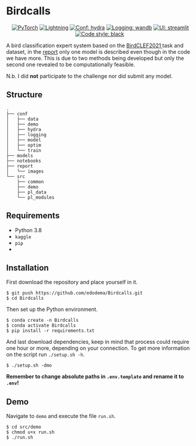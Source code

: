 # Birdcalls

<p align="center">
    <a href="https://pytorch.org/get-started/locally/"><img alt="PyTorch" src="https://img.shields.io/badge/-PyTorch-red?logo=pytorch&labelColor=gray"></a>
    <a href="https://pytorchlightning.ai/"><img alt="Lightning" src="https://img.shields.io/badge/code-Lightning-blueviolet"></a>
    <a href="https://hydra.cc/"><img alt="Conf: hydra" src="https://img.shields.io/badge/conf-hydra-blue"></a>
    <a href="https://wandb.ai/site"><img alt="Logging: wandb" src="https://img.shields.io/badge/logging-wandb-yellow"></a>
    <a href="https://streamlit.io/"><img alt="UI: streamlit" src="https://img.shields.io/badge/ui-streamlit-orange"></a>
    <a href="https://black.readthedocs.io/en/stable/"><img alt="Code style: black" src="https://img.shields.io/badge/code%20style-black-000000.svg"></a>
    <a href="https://github.com/lucmos/nn-template"> <img src="https://shields.io/badge/-nn--template-emerald?style=flat&logo=github&labelColor=gray" alt=""></a> 
</p>

A bird classification expert system based on the <a href="https://www.kaggle.com/c/birdclef-2021/data"> BirdCLEF2021 </a> task and dataset, in the [report](report/main.pdf) only one model is described even though in the code we have more.
This is due to two methods being developed but only the second one revealed to be computationally feasible.

N.b. I did **not** participate to the challenge nor did submit any model.

## Structure
```
.
├── conf
│   ├── data
│   ├── demo
│   ├── hydra
│   ├── logging
│   ├── model
│   ├── optim
│   └── train
├── models
├── notebooks
├── report
│   └── images
└── src
    ├── common
    ├── demo
    ├── pl_data
    └── pl_modules
```

## Requirements
- Python 3.8
- `kaggle`
- `pip`
- 
## Installation

First download the repository and place yourself in it.
```angular2html
$ git push https://github.com/edodema/Birdcalls.git
$ cd Birdcalls
```
Then set up the Python environment.
```
$ conda create -n Birdcalls
$ conda activate Birdcalls
$ pip install -r requirements.txt
```
And last download dependencies, keep in mind that process could require one hour or more, depending on your connection. 
To get more information on the script run `./setup.sh -h`.

```
$ ./setup.sh -dmo
```

**Remember to change absolute paths in `.env.template` and rename it to `.env`!**

## Demo
Navigate to `demo` and execute the file `run.sh`.
```
$ cd src/demo
$ chmod u+x run.sh
$ ./run.sh
```